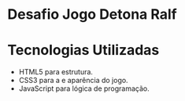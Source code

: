 # Desafio Jogo Detona Ralf

# Tecnologias Utilizadas
- HTML5 para estrutura.
- CSS3 para a e aparência do jogo.
- JavaScript para lógica de programação.

